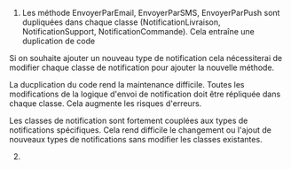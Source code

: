 1. Les méthode EnvoyerParEmail, EnvoyerParSMS, EnvoyerParPush sont dupliquées dans chaque classe (NotificationLivraison, NotificationSupport, NotificationCommande). Cela entraîne une duplication de code

Si on souhaite ajouter un nouveau type de notification cela nécessiterai de modifier chaque classe de notification pour ajouter la nouvelle méthode.

La ducplication du code rend la maintenance difficile. 
Toutes les modifications de la logique d'envoi de notification doit être répliquée dans chaque classe. Cela augmente les risques d'erreurs.

Les classes de notification sont fortement couplées aux types de notifications spécifiques. Cela rend difficile le changement ou l'ajout de nouveaux types de notifications sans modifier les classes existantes.

2. 